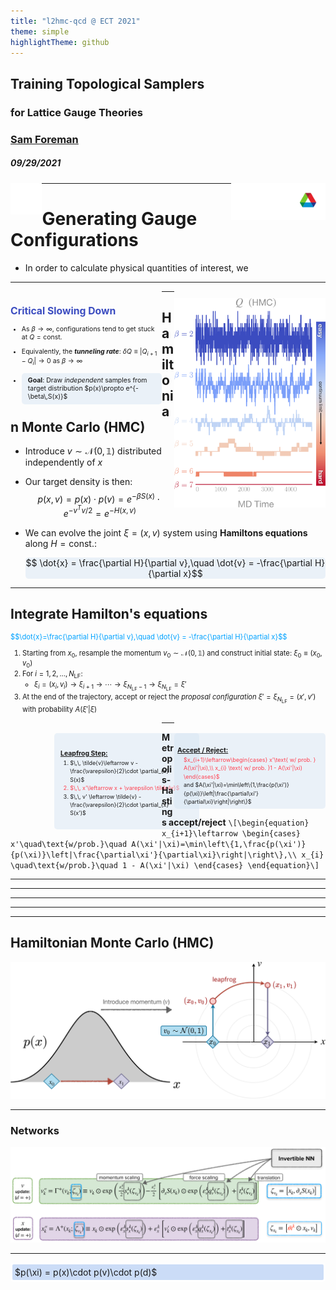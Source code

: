 ```yaml
---
title: "l2hmc-qcd @ ECT 2021"
theme: simple
highlightTheme: github
---
```


<!-- .slide: data-background="#1c1c1c" -->
<!-- <h2 class="r-fit-text">Training Topological Samplers</h2> -->
## <h2 class="r-fit-text">Training Topological Samplers</h2>
### for Lattice Gauge Theories
### <div id="bright">[**Sam Foreman**](mailto://foremans@anl.gov)</div>
##### 09/29/2021

[<img align="left" width=10% src="assets/github.svg">](https://github.com/saforem2/l2hmc-qcd)
[<img align="right" width=30% src="assets/Argonne_cmyk_white.svg">](https://alcf.anl.gov)

---

# Generating Gauge Configurations

- In order to calculate physical quantities of interest, we 

---

<div id="left" style="font-size: 0.75em;">

## <div style="color: #3B4CC0;">Critical Slowing Down</div>

- As $\beta\rightarrow\infty$, configurations tend to get stuck at $Q=\text{const}$.

- Equivalently, the _**tunneling rate**_: $\delta Q\equiv\left|Q_{i+1} - Q_{i}\right|\rightarrow 0$ as $\beta\rightarrow\infty$

- <div id="note" style="padding-left: 10px; padding-top: 5px; padding-bottom: 6px;">
  	<b>Goal</b>: Draw <i>independent</i> samples from target distribution $p(x)\propto e^{-\beta\,S(x)}$
  </div>

</div>

<div id="right">

![charge_freezing](assets/charge_freezing-crop.svg)

</div>

---

## Hamiltonian Monte Carlo (HMC)

- Introduce $v \sim \mathcal{N}(0, \mathbb{1})$ distributed independently of $x$

- Our target density is then:
  $$ p(x, v) = p(x) \cdot p(v) = e^{-\beta S(x)}\cdot e^{-v^{T}v / 2} = e^{-H(x, v)}$$

- We can evolve the joint $\xi = (x, v)$ system using **Hamiltons equations** along $H=\text{const.}:$
  <div id="note">

  $$ \dot{x} = \frac{\partial H}{\partial v},\quad \dot{v} = -\frac{\partial H}{\partial x}$$

  </div>

---

## Integrate Hamilton's equations
<div style="font-size:0.8em;line-height:1.25;">

<div style="color: var(--r-link-color);font-weight:2000;">$$\dot{x}=\frac{\partial H}{\partial v},\quad \dot{v} = -\frac{\partial H}{\partial x}$$</div>

<!-- Starting from $x_0$, we integrate along a _trajectory_ from $(x_{0}, v_{0})$ to $(x', v') -->
<!-- We can construct a **trajectory** of length $N_{\mathrm{LF}}$ leapfrog steps by: -->
1. Starting from $x_{0}$, resample the momentum $v_{0}\sim\mathcal{N}(0,
   \mathbb{1})$ and construct initial state: $\xi_{0} \equiv (x_{0}, v_{0})$
2. For $i = 1, 2,\ldots, N_{\mathrm{LF}}$:
   - $\xi_{i}=(x_{i}, v_{i})\rightarrow\xi_{i+1}\rightarrow\cdots\rightarrow \xi_{N_{\mathrm{LF}}-1} \rightarrow \xi_{N_{\mathrm{LF}}} = \xi'$
3. At the end of the trajectory, accept or reject the _proposal configuration_ $\xi'=\xi_{N_{\mathrm{LF}}} = (x', v')$ with probability $A(\xi'|\xi)$

<div id="left" style="font-size:0.8em;margin-top: 20px;">

<div id="note" style="margin:auto; margin-left:70px;margin-right: -60px;text-align:left; float: left; padding:10px; line-height:1.5;">

### <u>Leapfrog Step:</u>
<ol style="text-align: left; padding-right: 20px;margin-top:-10px;">
<li> $\,\, \tilde{v}\leftarrow v - \frac{\varepsilon}{2}\cdot \partial_{x} S(x)$</li>
<div id="bright"><li> $\,\, x'\leftarrow x + \varepsilon \tilde{v}$</li> </div>
<li> $\,\, v' \leftarrow \tilde{v} - \frac{\varepsilon}{2}\cdot \partial_{x} S(x')$</li>

</div>

</div>

<div id="right" style="font-size:0.8em;margin-top: 20px;">

<div id="note" style="margin:auto; padding:5px; text-align:left; float: right; border:none;line-height:1.5;">

### <u>Accept / Reject:</u>
<div style="padding-left:10px; margin-top:-10px;">

<div id="bright">
$x_{i+1}\leftarrow\begin{cases}
x'\text{ w/ prob. } A(\xi'|\xi),\\
x_{i} \text{ w/ prob. }1 - A(\xi'|\xi)
\end{cases}$
</div>
and  $A(\xi'|\xi)=\min\left\{1,\frac{p(\xi')}{p(\xi)}\left|\frac{\partial\xi'}{\partial\xi}\right|\right\}$

</div>
</div>

</div>
</div>

---

**Metropolis-Hastings accept/reject**
  `\[\begin{equation}
  x_{i+1}\leftarrow
  \begin{cases}
  x'\quad\text{w/prob.}\quad A(\xi'|\xi)=\min\left\{1,\frac{p(\xi')}{p(\xi)}\left|\frac{\partial\xi'}{\partial\xi}\right|\right\},\\
      x_{i} \quad\text{w/prob.}\quad 1 - A(\xi'|\xi)
  \end{cases}
  \end{equation}\]`

---

<!-- .slide: data-background="assets/l2hmc/hmc1.svg" -->

---

<!-- .slide: data-background="assets/l2hmc/generalized_leapfrog.svg" -->

---

<!-- .slide: data-background="assets/l2hmc/generalized_leapfrog_train.svg" -->

---

<!-- .slide: data-background="assets/l2hmc/lattice.svg" -->

---

## Hamiltonian Monte Carlo (HMC)

![](assets/hmc-crop.svg)

---

### Networks

<div style="max-width=99%">

![](assets/net_fns.svg)

</div>

---
	
<div class="sl-block" style="width: auto; height: auto;">
	<div class="sl-block-content notranslate" style="z-index: 15; background-color: rgba(109, 158, 235, 0.35); border-style: solid; border-radius: 5px; border-color: rgb(255, 255, 255); padding: 4px;">
		$p(\xi) = p(x)\cdot p(v)\cdot p(d)$
	</div>
</div>

<style>
@import url('https://fonts.googleapis.com/css2?family=Open+Sans&family=Roboto:wght@500&family=Source+Sans+Pro&display=swap');

:root {
    --r-main-font: 'Source Sans Pro', sans-serif;
    --r-heading-font: 'Open Sans', 'Roboto', Arial, Helvetica, sans-serif;
    --r-heading-text-transform: none;
    --r-heading1-size: 2.0em;
    --r-heading2-size: 1.5em;
    --r-heading3-size: 1.2em;
    --r-heading4-size: 1.15em;
    --r-link-color: #00A2FF;
    --r-link-color-dark: #f92672;
    --r-link-color-hover: #63ff51;
    --r-controls-color: #D7E6F3;
    --r-progress-color: #f20052;
    --r-selection-background-color: rgba(30, 60, 107, 0.9);
    --r-selection-color: #fff;
    --r-main-font-size: 40px;
    --r-main-color: #222;
    --r-block-margin: 20px;
    --r-heading-margin: 0 0 20px 0;
    --r-heading-color: #00A2FF;
    --r-heading-line-height: 1.2;
    --r-heading-letter-spacing: -0.05em;
    --r-heading-word-spacing: 0.5px;
}

.reveal {
    font-family: 'Source Sans Pro', sans-serif;
    font-size: var(--r-main-font-size);
    font-weight: normal;
    color: var(--r-main-color);
}

.reveal h1,
.reveal h2,
.reveal h3,
.reveal h4 {
    font-family: 'Open Sans', 'Roboto', Arial, Helvetica, sans-serif;
    margin: var(--r-heading-margin);
    color: var(--r-heading-color);
    font-family: var(--r-heading-font);
    font-weight: 800;
    line-height: var(--r-heading-line-height);
    letter-spacing: var(--r-heading-letter-spacing);
    word-spacing: var(--r-heading-word-spacing);
    text-transform: var(--r-heading-text-transform);
    text-shadow: var(--r-heading-text-shadow);
    word-wrap: break-word;
}

.reveal h1 {
    font-size: var(--r-heading1-size);
    font-weight: 1250;
}

.reveal h2 {
    font-size: var(--r-heading2-size);
}

.reveal h3 {
    font-size: var(--r-heading3-size);
    color: #1c1c1c;
}

.reveal h4 {
    font-size: var(--r-heading4-size);
    color: #61D836;
}

#left {
  margin: 0 0 15 10;
  text-align: left;
  float: left;
  z-index: -10;
  width: 48%;
  font-size: 0.85em;
}

#right {
  margin: 0 0 15 0;
  float: right;
  max-width: 48%;
  text-align: left;
  z-index: -10;
  width: 48%;
  font-size: 0.85em;
}
#dark_back {
    background-color: #1c1c1c;
    color: #efefef;
    .reveal a {
        color: #F92672;
        transition: color 0.15s ease;
    }
    .reveal a:hover {
        color: var(--r-link-color-hover);
    }
}
#bright {
    color: #FF4050;
}

#note {
    background-color: rgba(215, 230, 243, 0.5);
    border-radius: 5px;
    border-color: rgba(215, 230, 243, 0.5);
    padding: auto;
    margin: auto;
}

#halfsize {
    font-size: 0.5em;
}

</style>
